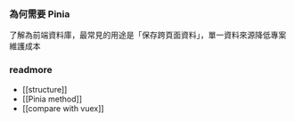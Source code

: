 
### 為何需要 Pinia

了解為前端資料庫，最常見的用途是「保存跨頁面資料」，單一資料來源降低專案維護成本


### readmore

- [[structure]]
- [[Pinia method]]
- [[compare with vuex]]

